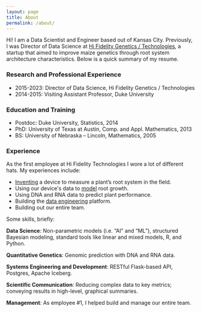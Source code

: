 ```yaml
---
layout: page
title: About
permalink: /about/
---
```



Hi!  I am a Data Scientist and Engineer based out of Kansas City.
Previously, I was Director of Data Science at [Hi Fidelity Genetics /
Technologies](https://www.hifidelitytechnologies.com/), a startup that
aimed to improve maize genetics through root system architecture
characteristics.  Below is a quick summary of my resume.


### Research and Professional Experience

- 2015-2023: Director of Data Science, Hi Fidelity Genetics /
  Technologies
- 2014-2015: Visiting Assistant Professor, Duke University


### Education and Training

- Postdoc: Duke University, Statistics, 2014
- PhD: University of Texas at Austin, Comp. and Appl. Mathematics, 2013
- BS: University of Nebraska – Lincoln, Mathematics, 2005
		
### Experience
		
As the first employee at Hi Fidelity Technologies I wore a lot of
different hats.  My experiences include:
		
- [Inventing](https://patents.google.com/patent/US11293910B2/) a
  device to measure a plant’s root system in the field.
- Using our device's data to [model](../2023/07/26/rootmodel.html)
  root growth.
- Using DNA and RNA data to predict plant performance.
- Building the [data engineering](../2023/08/09/data-engineering.html) platform.
- Building out our entire team.
		
		
Some skills, briefly:
		
**Data Science**: Non-parametric models (i.e. “AI” and “ML”), structured
Bayesian modeling, standard tools like linear and mixed models, R, and
Python.
		
**Quantitative Genetics**: Genomic prediction with DNA and RNA data.
		
**Systems Engineering and Development**: RESTful Flask-based API,
Postgres, Apache Iceberg.
		
**Scientific Communication**: Reducing complex data to key metrics;
conveying results in high-level, graphical summaries.
		
**Management**: As employee #1, I helped build and manage our entire team.
		
